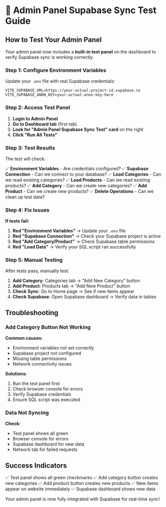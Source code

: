 # 🧪 Admin Panel Supabase Sync Test Guide

## How to Test Your Admin Panel

Your admin panel now includes a **built-in test panel** on the dashboard to verify Supabase sync is working correctly.

### Step 1: Configure Environment Variables

Update your `.env` file with real Supabase credentials:

```env
VITE_SUPABASE_URL=https://your-actual-project-id.supabase.co
VITE_SUPABASE_ANON_KEY=your-actual-anon-key-here
```

### Step 2: Access Test Panel

1. **Login to Admin Panel**
2. **Go to Dashboard tab** (first tab)
3. **Look for "Admin Panel Supabase Sync Test" card** on the right
4. **Click "Run All Tests"**

### Step 3: Test Results

The test will check:

✅ **Environment Variables** - Are credentials configured?
✅ **Supabase Connection** - Can we connect to your database?
✅ **Load Categories** - Can we read existing categories?
✅ **Load Products** - Can we read existing products?
✅ **Add Category** - Can we create new categories?
✅ **Add Product** - Can we create new products?
✅ **Delete Operations** - Can we clean up test data?

### Step 4: Fix Issues

**If tests fail:**

1. **Red "Environment Variables"** → Update your `.env` file
2. **Red "Supabase Connection"** → Check your Supabase project is active
3. **Red "Add Category/Product"** → Check Supabase table permissions
4. **Red "Load Data"** → Verify your SQL script ran successfully

### Step 5: Manual Testing

After tests pass, manually test:

1. **Add Category**: Categories tab → "Add New Category" button
2. **Add Product**: Products tab → "Add New Product" button  
3. **Check Sync**: Go to Home page → See if new items appear
4. **Check Supabase**: Open Supabase dashboard → Verify data in tables

## Troubleshooting

### Add Category Button Not Working

**Common causes:**
- Environment variables not set correctly
- Supabase project not configured
- Missing table permissions
- Network connectivity issues

**Solutions:**
1. Run the test panel first
2. Check browser console for errors
3. Verify Supabase credentials
4. Ensure SQL script was executed

### Data Not Syncing

**Check:**
- Test panel shows all green
- Browser console for errors
- Supabase dashboard for new data
- Network tab for failed requests

## Success Indicators

✅ Test panel shows all green checkmarks
✅ Add category button creates new categories
✅ Add product button creates new products
✅ New items appear on website immediately
✅ Supabase dashboard shows new data

Your admin panel is now fully integrated with Supabase for real-time sync!
